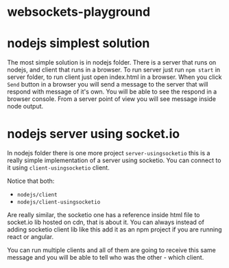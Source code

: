 # websockets-playground

# nodejs simplest solution 

The most simple solution is in nodejs folder. There is a server that runs on nodejs, and client that runs in a browser. To run server just run `npm start` in server folder, to run client just open index.html in a browser. When you click `Send` button in a browser you will send a message to the server that will respond with message of it's own. You will be able to see the respond in a browser console. From a server point of view you will see message inside node output.  

# nodejs server using socket.io

In nodejs folder there is one more project `server-usingsocketio` this is a really simple implementation of a server using socketio. You can connect to it using `client-usingsocketio` client.

Notice that both:
* `nodejs/client`
* `nodejs/client-usingsocketio`

Are really similar, the socketio one has a reference inside html file to socket.io lib hosted on cdn, that is about it. You can always instead of adding socketio client lib like this add it as an npm project if you are running react or angular.  

You can run multiple clients and all of them are going to receive this same message and you will be able to tell who was the other - which client.  